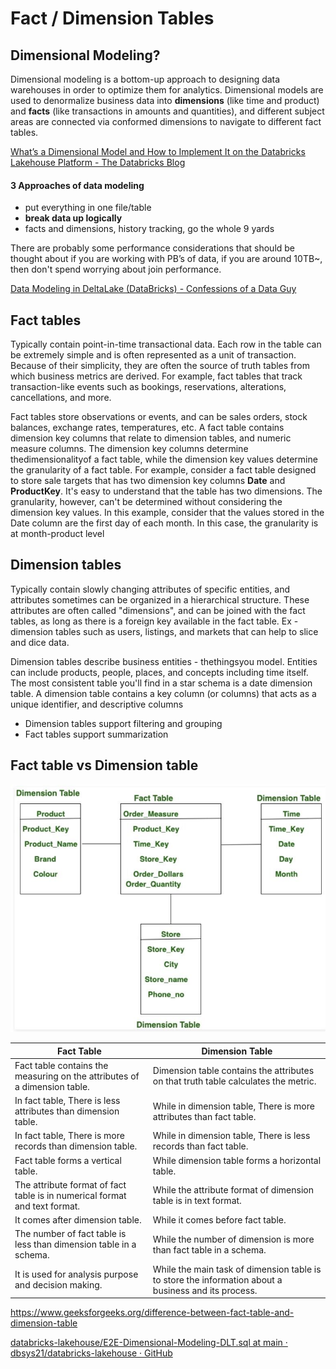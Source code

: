# Fact / Dimension Tables

## Dimensional Modeling?

Dimensional modeling is a bottom-up approach to designing data warehouses in order to optimize them for analytics. Dimensional models are used to denormalize business data into **dimensions** (like time and product) and **facts** (like transactions in amounts and quantities), and different subject areas are connected via conformed dimensions to navigate to different fact tables.

[What’s a Dimensional Model and How to Implement It on the Databricks Lakehouse Platform - The Databricks Blog](https://www.databricks.com/blog/2022/11/07/load-edw-dimensional-model-real-time-databricks-lakehouse.html)

#### 3 Approaches of data modeling

- put everything in one file/table
- **break data up logically**
- facts and dimensions, history tracking, go the whole 9 yards

There are probably some performance considerations that should be thought about if you are working with PB’s of data, if you are around 10TB~, then don't spend worrying about join performance.

[Data Modeling in DeltaLake (DataBricks) - Confessions of a Data Guy](https://www.confessionsofadataguy.com/data-modeling-in-deltalake-databricks/)

## Fact tables

Typically contain point-in-time transactional data. Each row in the table can be extremely simple and is often represented as a unit of transaction. Because of their simplicity, they are often the source of truth tables from which business metrics are derived. For example, fact tables that track transaction-like events such as bookings, reservations, alterations, cancellations, and more.

Fact tables store observations or events, and can be sales orders, stock balances, exchange rates, temperatures, etc. A fact table contains dimension key columns that relate to dimension tables, and numeric measure columns. The dimension key columns determine thedimensionalityof a fact table, while the dimension key values determine the granularity of a fact table. For example, consider a fact table designed to store sale targets that has two dimension key columns **Date** and **ProductKey**. It's easy to understand that the table has two dimensions. The granularity, however, can't be determined without considering the dimension key values. In this example, consider that the values stored in the Date column are the first day of each month. In this case, the granularity is at month-product level

## Dimension tables

Typically contain slowly changing attributes of specific entities, and attributes sometimes can be organized in a hierarchical structure. These attributes are often called "dimensions", and can be joined with the fact tables, as long as there is a foreign key available in the fact table. Ex - dimension tables such as users, listings, and markets that can help to slice and dice data.

Dimension tables describe business entities - thethingsyou model. Entities can include products, people, places, and concepts including time itself. The most consistent table you'll find in a star schema is a date dimension table. A dimension table contains a key column (or columns) that acts as a unique identifier, and descriptive columns

- Dimension tables support filtering and grouping
- Fact tables support summarization

## Fact table vs Dimension table

![image](../../media/Data-Warehousing_Concepts-image2.jpg)

| **Fact Table** | **Dimension Table** |
|---|---|
| Fact table contains the measuring on the attributes of a dimension table. | Dimension table contains the attributes on that truth table calculates the metric. |
| In fact table, There is less attributes than dimension table. | While in dimension table, There is more attributes than fact table. |
| In fact table, There is more records than dimension table. | While in dimension table, There is less records than fact table. |
| Fact table forms a vertical table. | While dimension table forms a horizontal table. |
| The attribute format of fact table is in numerical format and text format. | While the attribute format of dimension table is in text format. |
| It comes after dimension table. | While it comes before fact table. |
| The number of fact table is less than dimension table in a schema. | While the number of dimension is more than fact table in a schema. |
| It is used for analysis purpose and decision making. | While the main task of dimension table is to store the information about a business and its process. |

<https://www.geeksforgeeks.org/difference-between-fact-table-and-dimension-table>

[databricks-lakehouse/E2E-Dimensional-Modeling-DLT.sql at main · dbsys21/databricks-lakehouse · GitHub](https://github.com/dbsys21/databricks-lakehouse/blob/main/lakehouse-buildout/dimensional-modeling/E2E-Dimensional-Modeling-DLT.sql)
